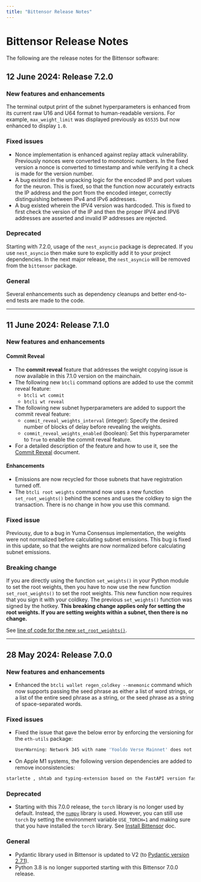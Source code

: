 ```yaml
---
title: "Bittensor Release Notes"
---
```


# Bittensor Release Notes

The following are the release notes for the Bittensor software:

## 12 June 2024: Release 7.2.0

### New features and enhancements

The terminal output print of the subnet hyperparameters is enhanced from its current raw U16 and U64 format to human-readable versions. For example, `max_weight_limit` was displayed previously as `65535` but now enhanced to display `1.0`. 

### Fixed issues

- Nonce implementation is enhanced against replay attack vulnerability. Previously nonces were converted to monotonic numbers. In the fixed version a nonce is converted to timestamp and while verifying it a check is made for the version number. 
- A bug existed in the unpacking logic for the encoded IP and port values for the neuron. This is fixed, so that the function now accurately extracts the IP address and the port from the encoded integer, correctly distinguishing between IPv4 and IPv6 addresses.
- A bug existed wherein the IPV4 version was hardcoded. This is fixed to first check the version of the IP and then the proper IPV4 and IPV6 addresses are asserted and invalid IP addresses are rejected.

### Deprecated

Starting with 7.2.0, usage of the `nest_asyncio` package is deprecated. If you use `nest_asyncio` then make sure to explicitly add it to your project dependencies. In the next major release, the `nest_asyncio` will be removed from the `bittensor` package.  

### General 
	
Several enhancements such as dependency cleanups and better end-to-end tests are made to the code. 

---

## 11 June 2024: Release 7.1.0

### New features and enhancements

#### Commit Reveal

- The **commit reveal** feature that addresses the weight copying issue is now available in this 7.1.0 version on the mainchain. 
- The following new `btcli` command options are added to use the commit reveal feature:
  - `btcli wt commit`
  - `btcli wt reveal`
- The following new subnet hyperparameters are added to support the commit reveal feature:
  - `commit_reveal_weights_interval` (integer): Specify the desired number of blocks of delay before revealing the weights. 
  - `commit_reveal_weights_enabled` (boolean): Set this hyperparameter to `True` to enable the commit reveal feature.
- For a detailed description of the feature and how to use it, see the [Commit Reveal](./subnets/commit-reveal.md) document. 

#### Enhancements

- Emissions are now recycled for those subnets that have registration turned off. 
- The `btcli root weights` command now uses a new function `set_root_weights()` behind the scenes and uses the coldkey to sign the transaction. There is no change in how you use this command. 

### Fixed issue

Previousy, due to a bug in Yuma Consensus implementation, the weights were not normalized before calculating subnet emissions. This bug is fixed in this update, so that the weights are now normalized before calculating subnet emissions.

### Breaking change

If you are directly using the function `set_weights()` in your Python module to set the root weights, then you have to now use the new function `set_root_weights()` to set the root weights. This new function now requires that you sign it with your coldkey. The previous `set_weights()` function was signed by the hotkey. **This breaking change applies only for setting the root weights. If you are setting weights within a subnet, then there is no change.** 

See [line of code for the new `set_root_weights()`](https://github.com/opentensor/subtensor/blob/development/pallets/subtensor/src/root.rs#L585). 

---

## 28 May 2024: Release 7.0.0

### New features and enhancements

- Enhanced the `btcli wallet regen_coldkey --mnemonic` command which now supports passing the seed phrase as either a list of word strings, or a list of the entire seed phrase as a string, or the seed phrase as a string of space-separated words.

### Fixed issues

- Fixed the issue that gave the below error by enforcing the versioning for the `eth-utils` package: 
	```bash
    UserWarning: Network 345 with name 'Yooldo Verse Mainnet' does not have a valid ChainId. eth-typing should be updated with the latest networks
    ```
- On Apple M1 systems, the following version dependencies are added to remove inconsistencies: 
```bash
starlette , shtab and typing-extension based on the FastAPI version fastapi==0.110.1
```

### Deprecated

- Starting with this 7.0.0 release, the `torch` library is no longer used by default. Instead, the [`numpy`](https://numpy.org/) library is used. However, you can still use `torch` by setting the environment variable `USE_TORCH=1` and making sure that you have installed the `torch` library. See [Install Bittensor](./getting-started/installation.md) doc. 

### General 
	
- Pydantic library used in Bittensor is updated to V2 (to [Pydantic version 2.7.1](https://github.com/pydantic/pydantic/releases/tag/v2.7.1)).
- Python 3.8 is no longer supported starting with this Bittensor 7.0.0 release. 
